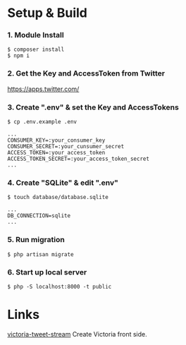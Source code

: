 # Setup & Build

### 1. Module Install

```
$ composer install
$ npm i
```

### 2. Get the Key and AccessToken from Twitter

https://apps.twitter.com/

### 3. Create ".env" & set the Key and AccessTokens

```
$ cp .env.example .env
```

```
...
CONSUMER_KEY=:your_consumer_key
CONSUMER_SECRET=:your_cunsumer_secret
ACCESS_TOKEN=:your_access_token
ACCESS_TOKEN_SECRET=:your_access_token_secret
...
```

### 4. Create "SQLite" & edit ".env"

```
$ touch database/database.sqlite
```

```
...
DB_CONNECTION=sqlite
...
```

### 5. Run migration

```
$ php artisan migrate
```

### 6. Start up local server

```
$ php -S localhost:8000 -t public

```

# Links
[victoria-tweet-stream](https://github.com/tyokinuhata/victoria-tweet-stream)
Create Victoria front side.
